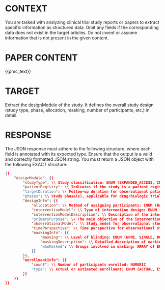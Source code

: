 # CONTEXT #
You are tasked with analyzing clinical trial study reports or papers to extract specific information as structured data. Omit any fields if the corresponding data does not exist in the target articles. Do not invent or assume information that is not present in the given content.
# PAPER CONTENT #
{{pmc_text}}

# TARGET #
Extract the designModule of the study. It defines the overall study design (study type, phase, allocation, masking, number of participants, etc.) in detail.
# RESPONSE #
The JSON response must adhere to the following structure, where each field is annotated with its expected type.
Ensure that the output is a valid and correctly formatted JSON string.
You must return a JSON object with the following EXACT structure:
```json
{{
    "designModule": {{
        "studyType": \\ Study classification: ENUM (EXPANDED_ACCESS, INTERVENTIONAL, OBSERVATIONAL)
        "patientRegistry": \\ Indicates if the study is a patient registry: BOOLEAN
        "targetDuration": \\ Follow-up duration for observational patient registry studies: TIME
        "phases": \\ Study phase(s), applicable for drug/biologic trials: ARRAY of ENUM (NA, EARLY_PHASE1, PHASE1, PHASE2, PHASE3, PHASE4)
        "designInfo": {{
            "allocation": \\ Method of assigning participants: ENUM (RANDOMIZED, NON_RANDOMIZED, NA)
            "interventionModel": \\ Type of intervention design: ENUM (SINGLE_GROUP, PARALLEL, CROSSOVER, FACTORIAL, SEQUENTIAL)
            "interventionModelDescription": \\ Description of the intervention model: TEXT
            "primaryPurpose": \\ The main objective of the intervention(s) being evaluated by the clinical trial: ENUM (TREATMENT, PREVENTION, DIAGNOSTIC, ECT, SUPPORTIVE_CARE, SCREENING, HEALTH_SERVICES_RESEARCH, BASIC_SCIENCE, DEVICE_FEASIBILITY, OTHER)
            "observationalModel": \\ Study model for observational studies: ENUM (COHORT, CASE_CONTROL, CASE_ONLY, CASE_CROSSOVER, ECOLOGIC_OR_COMMUNITY, FAMILY_BASED, DEFINED_POPULATION, NATURAL_HISTORY, OTHER)
            "timePerspective": \\ Time perspective for observational studies: ENUM (RETROSPECTIVE, PROSPECTIVE, CROSS_SECTIONAL, OTHER)
            "maskingInfo": {{
                "masking": \\ Level of blinding: ENUM (NONE, SINGLE, DOUBLE, TRIPLE, QUADRUPLE)
                "maskingDescription": \\ Detailed description of masking: TEXT (max 1000 chars)
                "whoMasked": \\ Groups involved in masking: ARRAY of ENUM (PARTICIPANT, CARE_PROVIDER, INVESTIGATOR, OUTCOMES_ASSESSOR)
            }}
        }},
        "enrollmentInfo": {{
            "count": \\ Number of participants enrolled: NUMERIC
            "type": \\ Actual or estimated enrollment: ENUM (ACTUAL, ESTIMATED)
        }}
    }}
}}
```
